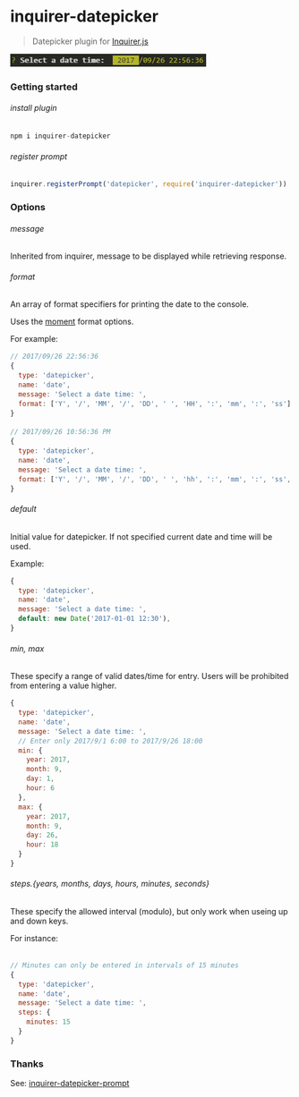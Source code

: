 # inquirer-datepicker

>
>Datepicker plugin for [Inquirer.js](https://github.com/SBoudrias/Inquirer.js)

![Datetime prompt](datepicker.png)

### Getting started
###### install plugin
```javascript
npm i inquirer-datepicker
```

###### register prompt
```javascript
inquirer.registerPrompt('datepicker', require('inquirer-datepicker'))
```

### Options
###### message

Inherited from inquirer, message to be displayed while retrieving response.

###### format

An array of format specifiers for printing the date to the console.

Uses the [moment](https://github.com/moment/moment) format options.

For example:

```Javascript
// 2017/09/26 22:56:36
{
  type: 'datepicker',
  name: 'date',
  message: 'Select a date time: ',
  format: ['Y', '/', 'MM', '/', 'DD', ' ', 'HH', ':', 'mm', ':', 'ss']
}

// 2017/09/26 10:56:36 PM
{
  type: 'datepicker',
  name: 'date',
  message: 'Select a date time: ',
  format: ['Y', '/', 'MM', '/', 'DD', ' ', 'hh', ':', 'mm', ':', 'ss', ' ', 'A']
}
```

###### default

Initial value for datepicker. If not specified current date and time will be used.

Example:
```javascript
{
  type: 'datepicker',
  name: 'date',
  message: 'Select a date time: ',
  default: new Date('2017-01-01 12:30'),
}
```

###### min, max

These specify a range of valid dates/time for entry.  Users will be
prohibited from entering a value higher.

```Javascript
{
  type: 'datepicker',
  name: 'date',
  message: 'Select a date time: ',
  // Enter only 2017/9/1 6:00 to 2017/9/26 18:00
  min: {
    year: 2017,
    month: 9,
    day: 1,
    hour: 6
  },
  max: {
    year: 2017,
    month: 9,
    day: 26,
    hour: 18
  }
}
```

###### steps.{years, months, days, hours, minutes, seconds}

These specify the allowed interval (modulo), but only work when useing up and down keys.

For instance:

```Javascript

// Minutes can only be entered in intervals of 15 minutes
{
  type: 'datepicker',
  name: 'date',
  message: 'Select a date time: ',
  steps: {
    minutes: 15
  }
}
```

### Thanks
See: [inquirer-datepicker-prompt](https://github.com/DerekTBrown/inquirer-datepicker-prompt)
